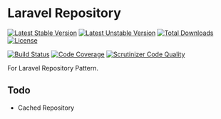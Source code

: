 Laravel Repository
===

[![Latest Stable Version](https://poser.pugx.org/wandu/laravel-repository/v/stable.svg)](https://packagist.org/packages/wandu/laravel-repository)
[![Latest Unstable Version](https://poser.pugx.org/wandu/laravel-repository/v/unstable.svg)](https://packagist.org/packages/wandu/laravel-repository)
[![Total Downloads](https://poser.pugx.org/wandu/laravel-repository/downloads.svg)](https://packagist.org/packages/wandu/laravel-repository)
[![License](https://poser.pugx.org/wandu/laravel-repository/license.svg)](https://packagist.org/packages/wandu/laravel-repository)

[![Build Status](https://img.shields.io/travis/Wandu/LaravelRepository/master.svg)](https://travis-ci.org/Wandu/LaravelRepository)
[![Code Coverage](https://scrutinizer-ci.com/g/Wandu/LaravelRepository/badges/coverage.png?b=master)](https://scrutinizer-ci.com/g/Wandu/LaravelRepository/?branch=master)
[![Scrutinizer Code Quality](https://scrutinizer-ci.com/g/Wandu/LaravelRepository/badges/quality-score.png?b=master)](https://scrutinizer-ci.com/g/Wandu/LaravelRepository/?branch=master)

For Laravel Repository Pattern.

## Todo

- Cached Repository